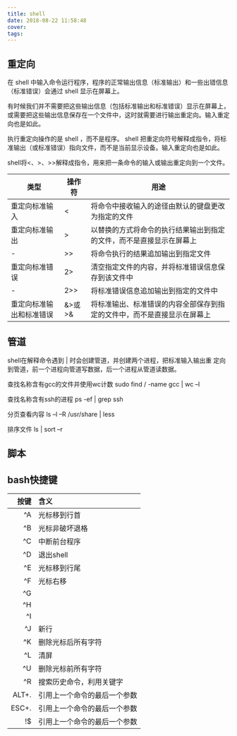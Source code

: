 ```yaml
---
title: shell
date: 2018-08-22 11:58:48
cover:
tags:
---
```


<!-- more -->

## 重定向

在 shell 中输入命令运行程序，程序的正常输出信息（标准输出）和一些出错信息（标准错误）会通过 shell 显示在屏幕上。

有时候我们并不需要把这些输出信息（包括标准输出和标准错误）显示在屏幕上，或需要把这些输出信息保存在一个文件中，这时就需要进行输出重定向。输入重定向也是如此。

执行重定向操作的是 shell ，而不是程序。 shell 把重定向符号解释成指令，将标准输出（或标准错误）指向文件，而不是当前显示设备。输入重定向也是如此。

shell将<、>、>>解释成指令，用来把一条命令的输入或输出重定向到一个文件。


类型 | 操作符 | 用途
-|-|-
重定向标准输入 | < | 将命令中接收输入的途径由默认的键盘更改为指定的文件
重定向标准输出 | > | 以替换的方式将命令的执行结果输出到指定的文件，而不是直接显示在屏幕上 
- | >> | 将命令执行的结果追加输出到指定文件
重定向标准错误 | 2> | 清空指定文件的内容，并将标准错误信息保存到该文件中
- | 2>> | 将标准错误信息追加输出到指定的文件中
重定向标准输出和标准错误 | &>或>& | 将标准输出、标准错误的内容全部保存到指定的文件中，而不是直接显示在屏幕上

## 管道

shell在解释命令遇到 | 时会创建管道，并创建两个进程，把标准输入输出重
定向到管道，前一个进程向管道写数据，后一个进程从管道读数据。

查找名称含有gcc的文件并使用wc计数
sudo find / -name gcc | wc –l

查找名称含有ssh的进程
ps -ef | grep ssh

分页查看内容
ls –l –R /usr/share | less

排序文件
ls | sort –r

## 脚本

## bash快捷键

|按键|含义|
---:|:-----|
^A | 光标移到行首
^B | 光标非破坏退格
^C | 中断前台程序
^D | 退出shell
^E | 光标移到行尾
^F | 光标右移
^G | 
^H | 
^I | 
^J | 新行
^K | 删除光标后所有字符
^L | 清屏
^U | 删除光标前所有字符
^R | 搜索历史命令，利用关键字
ALT+. | 引用上一个命令的最后一个参数
ESC+. | 引用上一个命令的最后一个参数
!$ | 引用上一个命令的最后一个参数
